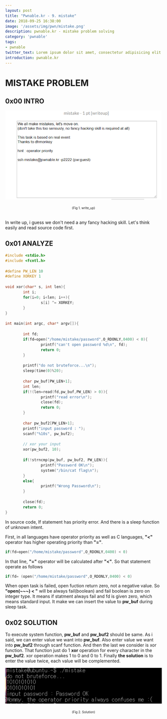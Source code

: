 ```yaml
---
layout: post
title: "Pwnable.kr - 9. mistake"
date: 2018-09-25 16:38:00
image: '/assets/img/pwn/mistake.png'
description: pwnable.kr - mistake problem solving
category: 'pwnable'
tags:
- pwnable
twitter_text: Lorem ipsum dolor sit amet, consectetur adipisicing elit.
introduction: pwnable.kr
---
```



# MISTAKE PROBLEM

## 0x00 INTRO
![problem](/assets/img/pwn/mistake/writeup.PNG "write_up")
<center><font size="0.5em">(Fig 1. write_up)</font></center><br>

 In write up, i guess we don't need a any fancy hacking skill. Let's think easily and read source code first.


## 0x01 ANALYZE
~~~c
#include <stdio.h>
#include <fcntl.h>

#define PW_LEN 10
#define XORKEY 1

void xor(char* s, int len){
        int i;
        for(i=0; i<len; i++){
                s[i] ^= XORKEY;
        }
}

int main(int argc, char* argv[]){

        int fd;
        if(fd=open("/home/mistake/password",O_RDONLY,0400) < 0){
                printf("can't open password %d\n", fd);
                return 0;
        }

        printf("do not bruteforce...\n");
        sleep(time(0)%20);

        char pw_buf[PW_LEN+1];
        int len;
        if(!(len=read(fd,pw_buf,PW_LEN) > 0)){
                printf("read error\n");
                close(fd);
                return 0;
        }

        char pw_buf2[PW_LEN+1];
        printf("input password : ");
        scanf("%10s", pw_buf2);

        // xor your input
        xor(pw_buf2, 10);

        if(!strncmp(pw_buf, pw_buf2, PW_LEN)){
                printf("Password OK\n");
                system("/bin/cat flag\n");
        }
        else{
                printf("Wrong Password\n");
        }

        close(fd);
        return 0;
}
~~~

In source code, If statement has priority error. And there is a sleep function of unknown intent.<br>

First, in all languages have operator priority as well as C languages, __"<"__ operator has higher operating priority than __"="__.

~~~c
if(fd=open("/home/mistake/password",O_RDONLY,0400) < 0)
~~~

In that line, __"="__ operator will be calculated after __"<"__. So that statement operate as follows

~~~c
if(fd= (open("/home/mistake/password",O_RDONLY,0400) < 0)
~~~

When open task is failed, open fuction return zero, not a negative value. So __"open(~~~) < "__ will be always fail(boolean) and fail boolean is zero on integer type. It means if statment always fail and fd is given zero, which means standard input. It make we can insert the value to __pw_buf__ during sleep task.<br>


## 0x02 SOLUTION

To execute system function, __pw_buf__ and __pw_buf2__ should be same. As i said, we can enter value we want into __pw_buf__. Also enter value we want into __pw_buf2__ through scanf function. And then the last we consider is xor function. That function just do 1 __xor__ operation for every character in the __pw_buf2__. xor operation makes 1 to 0 and 0 to 1. Finally __the solution__ is to enter the value twice, each value will be complemented. 

![problem](/assets/img/pwn/mistake/result.PNG "answer")
<center><font size="0.5em">(Fig 2. Solution)</font></center><br>